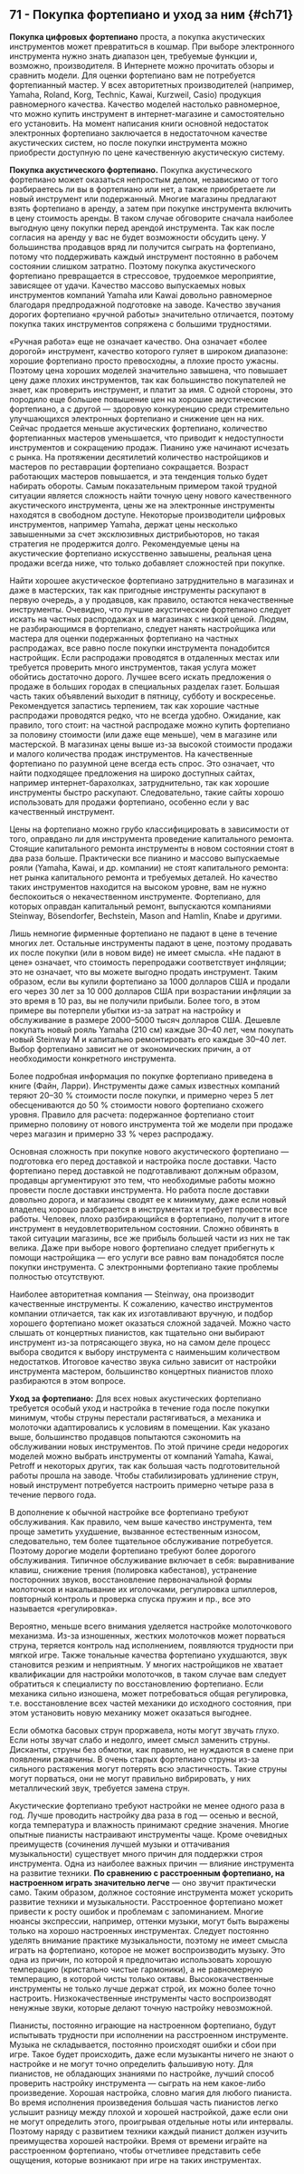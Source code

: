 ## 71 - Покупка фортепиано и уход за ним {#ch71}

**Покупка цифровых фортепиано** проста, а покупка акустических инструментов может превратиться в кошмар. При выборе электронного инструмента нужно знать диапазон цен, требуемые функции и, возможно, производителя. В Интернете можно прочитать обзоры и сравнить модели. Для оценки фортепиано вам не потребуется фортепианный мастер. У всех авторитетных производителей (например, Yamaha, Roland, Korg, Technic, Kawai, Kurzweil, Casio) продукция равномерного качества. Качество моделей настолько равномерное, что можно купить инструмент в интернет-магазине и самостоятельно его установить. На момент написания книги основной недостаток электронных фортепиано заключается в недостаточном качестве акустических систем, но после покупки инструмента можно приобрести доступную по цене качественную акустическую систему.

**Покупка акустического фортепиано.** Покупка акустического фортепиано может оказаться непростым делом, независимо от того разбираетесь ли вы в фортепиано или нет, а также приобретаете ли новый инструмент или подержанный. Многие магазины предлагают взять фортепиано в аренду, а затем при покупке инструмента включить в цену стоимость аренды. В таком случае обговорите сначала наиболее выгодную цену покупки перед арендой инструмента. Так как после согласия на аренду у вас не будет возможности обсудить цену. У большинства продавцов вряд ли получится сыграть на фортепиано, потому что поддерживать каждый инструмент постоянно в рабочем состоянии слишком затратно. Поэтому покупка акустического фортепиано превращается в стрессовое, трудоемкое мероприятие, зависящее от удачи. Качество массово выпускаемых новых инструментов компаний Yamaha или Kawai довольно равномерное благодаря предпродажной подготовке на заводе. Качество звучания дорогих фортепиано «ручной работы» значительно отличается, поэтому покупка таких инструментов сопряжена с большими трудностями.

«Ручная работа» еще не означает качество. Она означает «более дорогой» инструмент, качество которого гуляет в широком диапазоне: хорошие фортепиано просто превосходны, а плохие просто ужасны. Поэтому цена хороших моделей значительно завышена, что повышает цену даже плохих инструментов, так как большинство покупателей не знает, как проверить инструмент, и платит за имя. С одной стороны, это породило еще большее повышение цен на хорошие акустические фортепиано, а с другой — здоровую конкуренцию среди стремительно улучшающихся электронных фортепиано и снижение цен на них. Сейчас продается меньше акустических фортепиано, количество фортепианных мастеров уменьшается, что приводит к недоступности инструментов и сокращению продаж. Пианино уже начинают исчезать с рынка. На протяжении десятилетий количество настройщиков и мастеров по реставрации фортепиано сокращается. Возраст работающих мастеров повышается, и эта тенденция только будет набирать обороты. Самым показательным примером такой трудной ситуации является сложность найти точную цену нового качественного акустического инструмента, цены же на электронные инструменты находятся в свободном доступе. Некоторые производители цифровых инструментов, например Yamaha, держат цены несколько завышенными за счет эксклюзивных дистрибьюторов, но такая стратегия не продержится долго. Рекомендуемые цены на акустические фортепиано искусственно завышены, реальная цена продажи всегда ниже, что только добавляет сложностей при покупке.

Найти хорошее акустическое фортепиано затруднительно в магазинах и даже в мастерских, так как пригодные инструменты раскупают в первую очередь, а у продавцов, как правило, остаются некачественные инструменты. Очевидно, что лучшие акустические фортепиано следует искать на частных распродажах и в магазинах с низкой ценой. Людям, не разбирающимся в фортепиано, следует нанять настройщика или мастера для оценки подержанных фортепиано на частных распродажах, все равно после покупки инструмента понадобится настройщик. Если распродажи проводятся в отдаленных местах или требуется проверить много инструментов, такая услуга может обойтись достаточно дорого. Лучшее всего искать предложения о продаже в больших городах в специальных разделах газет. Большая часть таких объявлений выходит в пятницу, субботу и воскресенье. Рекомендуется запастись терпением, так как хорошие частные распродажи проводятся редко, что не всегда удобно. Ожидание, как правило, того стоит: на частной распродаже можно купить фортепиано за половину стоимости (или даже еще меньше), чем в магазине или мастерской. В магазинах цены выше из-за высокой стоимости продажи и малого количества продаж инструментов. На качественные фортепиано по разумной цене всегда есть спрос. Это означает, что найти подходящее предложения на широко доступных сайтах, например интернет-барахолках, затруднительно, так как хорошие инструменты быстро раскупают. Следовательно, такие сайты хорошо использовать для продажи фортепиано, особенно если у вас качественный инструмент.

Цены на фортепиано можно грубо классифицировать в зависимости от того, оправдано ли для инструмента проведение капитального ремонта. Стоящие капитального ремонта инструменты в новом состоянии стоят в два раза больше. Практически все пианино и массово выпускаемые рояли (Yamaha, Kawai, и др. компании) не стоят капитального ремонта: нет рынка капитального ремонта и требуемых деталей. Но качество таких инструментов находится на высоком уровне, вам не нужно беспокоиться о некачественном инструменте. Фортепиано, для которых оправдан капитальный ремонт, выпускаются компаниями Steinway, Bösendorfer, Bechstein, Mason and Hamlin, Knabe и другими.

Лишь немногие фирменные фортепиано не падают в цене в течение многих лет. Остальные инструменты падают в цене, поэтому продавать их после покупки (или в новом виде) не имеет смысла. «Не падают в цене» означает, что стоимость перепродажи соответствует инфляции; это не означает, что вы можете выгодно продать инструмент. Таким образом, если вы купили фортепиано за 1000 долларов США и продали его через 30 лет за 10 000 долларов США при возрастании инфляции за это время в 10 раз, вы не получили прибыли. Более того, в этом примере вы потерпели убытки из-за затрат на настройку и обслуживание в размере 2000–5000 тысяч долларов США. Дешевле покупать новый рояль Yamaha (210 см) каждые 30–40 лет, чем покупать новый Steinway M и капитально ремонтировать его каждые 30–40 лет. Выбор фортепиано зависит не от экономических причин, а от необходимости конкретного инструмента.

Более подробная информация по покупке фортепиано приведена в книге (Файн, Ларри). Инструменты даже самых известных компаний теряют 20–30 % стоимости после покупки, и примерно через 5 лет обесцениваются до 50 % стоимости нового фортепиано схожего уровня. Правило для расчета: подержанное фортепиано стоит примерно половину от нового инструмента той же модели при продаже через магазин и примерно 33 % через распродажу.

Основная сложность при покупке нового акустического фортепиано — подготовка его перед доставкой и настройка после доставки. Часто фортепиано перед доставкой не подготавливают должным образом, продавцы аргументируют это тем, что необходимые работы можно провести после доставки инструмента. Но работа после доставки довольно дорога, и магазины сводят ее к минимуму, даже если новый владелец хорошо разбирается в инструментах и требует провести все работы. Человек, плохо разбирающийся в фортепиано, получит в итоге инструмент в неудовлетворительном состоянии. Сложно обвинять в такой ситуации магазины, все же прибыль большей части из них не так велика. Даже при выборе нового фортепиано следует прибегнуть к помощи настройщика — его услуги все равно вам понадобятся после покупки инструмента. С электронными фортепиано такие проблемы полностью отсутствуют.

Наиболее авторитетная компания — Steinway, она производит качественные инструменты. К сожалению, качество инструментов компании отличается, так как их изготавливают вручную, и подбор хорошего фортепиано может оказаться сложной задачей. Можно часто слышать от концертных пианистов, как тщательно они выбирают инструмент из-за потрясающего звука, но на самом деле процесс выбора сводится к выбору инструмента с наименьшим количеством недостатков. Итоговое качество звука сильно зависит от настройки инструмента мастером, большинство концертных пианистов плохо разбираются в этом вопросе.

**Уход за фортепиано:** Для всех новых акустических фортепиано требуется особый уход и настройка в течение года после покупки минимум, чтобы струны перестали растягиваться, а механика и молоточки адаптировались к условиям в помещении. Как указано выше, большинство продавцов попытаются сэкономить на обслуживании новых инструментов. По этой причине среди недорогих моделей можно выбрать инструменты от компаний Yamaha, Kawai, Petroff и некоторых других, так как большая часть подготовительной работы прошла на заводе. Чтобы стабилизировать удлинение струн, новый инструмент потребуется настроить примерно четыре раза в течение первого года.

В дополнение к обычной настройке все фортепиано требуют обслуживания. Как правило, чем выше качество инструмента, тем проще заметить ухудшение, вызванное естественным износом, следовательно, тем более тщательное обслуживание потребуется. Поэтому дорогие модели фортепиано требуют более дорогого обслуживания. Типичное обслуживание включает в себя: выравнивание клавиш, снижение трения (полировка кабестанов), устранение посторонних звуков, восстановление первоначальной формы молоточков и накалывание их иголочками, регулировка шпиллеров, повторный контроль и проверка спуска пружин и пр., все это называется «регулировка».

Вероятно, меньше всего внимания уделяется настройке молоточкового механизма. Из-за изношенных, жестких молоточков может порваться струна, теряется контроль над исполнением, появляются трудности при мягкой игре. Также тональные качества фортепиано ухудшаются, звук становится резким и неприятным. У многих настройщиков не хватает квалификации для настройки молоточков, в таком случае вам следует обратиться к специалисту по восстановлению фортепиано. Если механика сильно изношена, может потребоваться общая регулировка, т.е. восстановление всех частей механики до исходного состояния, при этом установить новую механику может оказаться выгоднее.

Если обмотка басовых струн проржавела, ноты могут звучать глухо. Если ноты звучат слабо и недолго, имеет смысл заменить струны. Дисканты, струны без обмотки, как правило, не нуждаются в смене при появлении ржавчины. В очень старых фортепиано струны из-за сильного растяжения могут потерять всю эластичность. Такие струны могут порваться, они не могут правильно вибрировать, у них металлический звук, требуется замена струн.

Акустические фортепиано требуют настройки не менее одного раза в год. Лучше проводить настройку два раза в год — осенью и весной, когда температура и влажность принимают средние значения. Многие опытные пианисты настраивают инструменты чаще. Кроме очевидных преимуществ (сочинения лучшей музыки и оттачивания музыкальности) существует много причин для поддержки строя инструмента. Одна из наиболее важных причин — влияние инструмента на развитие техники. **По сравнению с расстроенным фортепиано, на настроенном играть значительно легче** — оно звучит практически само. Таким образом, должное состояние инструмента может ускорить развитие техники и музыкальности. Расстроенное фортепиано может привести к росту ошибок и проблемам с запоминанием. Многие нюансы экспрессии, например, оттенки музыки, могут быть выражены только на хорошо настроенных инструментах. Следует постоянно уделять внимание практике музыкальности, поэтому не имеет смысла играть на фортепиано, которое не может воспроизводить музыку. Это одна из причин, по которой я предпочитаю использовать хорошую темперацию (кристально чистые гармоники), а не равномерную темперацию, в которой чисты только октавы. Высококачественные инструменты не только лучше держат строй, их можно более точно настроить. Низкокачественные инструменты часто воспроизводят ненужные звуки, которые делают точную настройку невозможной.

Пианисты, постоянно играющие на настроенном фортепиано, будут испытывать трудности при исполнении на расстроенном инструменте. Музыка не складывается, постоянно происходят ошибки и сбои при игре. Такое будет происходить, даже если музыканты ничего не знают о настройке и не могут точно определить фальшивую ноту. Для пианистов, не обладающих знаниями по настройке, лучший способ проверить настройку инструмента — сыграть на нем какое-либо произведение. Хорошая настройка, словно магия для любого пианиста. Во время исполнения произведения большая часть пианистов легко услышит разницу между плохой и хорошей настройкой, даже если они не могут определить этого, проигрывая отдельные ноты или интервалы. Поэтому наряду с развитием техники каждый пианист должен изучить преимущества хорошей настройки. Время от времени играйте на расстроенном фортепиано, чтобы отчетливее представить себе ощущения, которые возникают при игре на таких инструментах.
